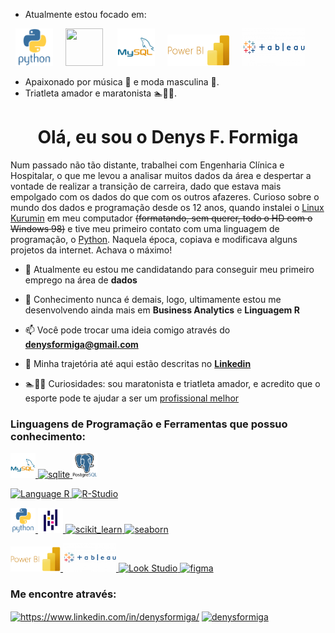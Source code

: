 - Atualmente estou focado em:
<div style="display: inline">
  &nbsp;&nbsp;<img width='60' height='60' src="https://github.com/devicons/devicon/blob/v2.15.1/icons/python/python-original-wordmark.svg" />&nbsp;&nbsp;
  &nbsp;&nbsp;<img width='60' height='60' src="https://cdn.jsdelivr.net/gh/devicons/devicon/icons/r/r-original.svg" />&nbsp;&nbsp;&nbsp;
  &nbsp;&nbsp;<img width='60' height='60' src="https://github.com/devicons/devicon/blob/v2.15.1/icons/mysql/mysql-original-wordmark.svg" />&nbsp;&nbsp;
  &nbsp;&nbsp;<img width='100' height='50' src="https://github.com/denysformiga/denysformiga/blob/main/power-bi-microsoft-seeklogo.com.png" />&nbsp;&nbsp;
  &nbsp;&nbsp;<img width='100' height='60' src="https://github.com/denysformiga/denysformiga/blob/main/Tableau-Logo-700x394.png" />&nbsp;&nbsp;
</div> 

- Apaixonado por música 🎸 e moda masculina 🤵.
- Triatleta amador e maratonista 🏊🚴🏃.



<h1 align="center">Olá, eu sou o Denys F. Formiga</h1>

Num passado não tão distante, trabalhei com Engenharia Clínica e Hospitalar, o que me levou a analisar muitos dados da área e despertar a vontade de realizar a transição de carreira, dado que estava mais empolgado com os dados do que com os outros afazeres. Curioso sobre o mundo dos dados e programação desde os 12 anos, quando instalei o [Linux Kurumin](https://www.hardware.com.br/kurumin/) em meu computador ~~(formatando, sem querer, todo o HD com o Windows 98)~~ e tive meu primeiro contato com uma linguagem de programação, o [Python](https://www.python.org/about/). Naquela época, copiava e modificava alguns projetos da internet. Achava o máximo!

- 🔭 Atualmente eu estou me candidatando para conseguir meu primeiro emprego na área de **dados**

- 🌱 Conhecimento nunca é demais, logo, ultimamente estou me desenvolvendo ainda mais em **Business Analytics** e **Linguagem R**

- 📫 Você pode trocar uma ideia comigo através do **denysformiga@gmail.com**

- 📄 Minha trajetória até aqui estão descritas no [**Linkedin**](https://www.linkedin.com/in/denysformiga/)

- 🏊🚴🏃 Curiosidades: sou maratonista e triatleta amador, e acredito que o esporte pode te ajudar a ser um [profissional melhor](https://www.linkedin.com/pulse/triathlon-e-vida-profissional-muito-al%2525C3%2525A9m-de-endurance-jo%2525C3%2525A3o-victor%3FtrackingId=3bFkAe9vxIqnKM0hOX1U9Q%253D%253D/?trackingId=3bFkAe9vxIqnKM0hOX1U9Q%3D%3D)

<h3 align="left">Linguagens de Programação e Ferramentas que possuo conhecimento:</h3>
<p align="left"> 
  <a href="https://www.mysql.com/" target="_blank" rel="noreferrer"> <img src="https://raw.githubusercontent.com/devicons/devicon/master/icons/mysql/mysql-original-wordmark.svg" alt="mysql" width="40" height="40"/> </a> 
  <a href="https://www.sqlite.org/" target="_blank" rel="noreferrer"> <img src="https://www.vectorlogo.zone/logos/sqlite/sqlite-icon.svg" alt="sqlite" width="40" height="40"/> </a>
  <a href="https://www.postgresql.org" target="_blank" rel="noreferrer"> <img src="https://raw.githubusercontent.com/devicons/devicon/master/icons/postgresql/postgresql-original-wordmark.svg" alt="postgresql" width="40" height="40"/> </a> </p>

  <a href="https://www.r-project.org" target="_blank" rel="noreferrer"> <img src="https://cdn.jsdelivr.net/gh/devicons/devicon/icons/r/r-original.svg" alt="Language R" width="40" height="40"/> </a> 
  <a href="https://posit.co/products/open-source/rstudio/" target="_blank" rel="noreferrer"> <img src="https://www.rstudio.com/wp-content/uploads/2018/10/RStudio-Logo-Flat.png" alt="R-Studio" width="100" height="35"/> </a> 
  
  <a href="https://www.python.org" target="_blank" rel="noreferrer"> <img src="https://github.com/devicons/devicon/blob/v2.15.1/icons/python/python-original-wordmark.svg" alt="python" width="40" height="40"/> </a> 
  <a href="https://pandas.pydata.org/" target="_blank" rel="noreferrer"> <img src="https://raw.githubusercontent.com/devicons/devicon/2ae2a900d2f041da66e950e4d48052658d850630/icons/pandas/pandas-original.svg" alt="pandas" width="40" height="40"/> </a> 
  <a href="https://scikit-learn.org/" target="_blank" rel="noreferrer"> <img src="https://upload.wikimedia.org/wikipedia/commons/0/05/Scikit_learn_logo_small.svg" alt="scikit_learn" width="40" height="40"/> </a> 
  <a href="https://seaborn.pydata.org/" target="_blank" rel="noreferrer"> <img src="https://seaborn.pydata.org/_images/logo-mark-lightbg.svg" alt="seaborn" width="40" height="40"/> </a> 

  <a href="https://powerbi.microsoft.com/pt-br/" target="_blank" rel="noreferrer"> <img src="https://github.com/denysformiga/denysformiga/blob/main/power-bi-microsoft-seeklogo.com.png" alt="PowerBI" width="80" height="40"/> </a> 
  <a href="https://www.tableau.com/pt-br" target="_blank" rel="noreferrer"> <img src="https://github.com/denysformiga/denysformiga/blob/main/Tableau-Logo-700x394.png" alt="Tableu" width="85" height="45"/> </a> 
  <a href="https://cloud.google.com/looker?hl=pt-br" target="_blank" rel="noreferrer"> <img src="https://seeklogo.com/images/G/google-looker-logo-B27BD25E4E-seeklogo.com.png" alt="Look Studio" width="26" height="40"/> </a> 
  <a href="https://www.figma.com/" target="_blank" rel="noreferrer"> <img src="https://www.vectorlogo.zone/logos/figma/figma-icon.svg" alt="figma" width="40" height="40"/> </a> 

<h3 align="left">Me encontre através:</h3>
<p align="left">
<a href="https://linkedin.com/in/denysformiga/" target="blank"><img align="center" src="https://raw.githubusercontent.com/rahuldkjain/github-profile-readme-generator/master/src/images/icons/Social/linked-in-alt.svg" alt="https://www.linkedin.com/in/denysformiga/" height="30" width="40" /></a>
<a href="https://instagram.com/denysformiga" target="blank"><img align="center" src="https://raw.githubusercontent.com/rahuldkjain/github-profile-readme-generator/master/src/images/icons/Social/instagram.svg" alt="denysformiga" height="30" width="40" /></a>
</p>
